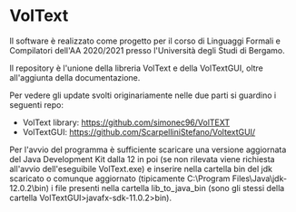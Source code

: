 # VolText
 
Il software è realizzato come progetto per il corso di Linguaggi Formali e Compilatori dell'AA 2020/2021 presso l'Università degli Studi di Bergamo.

Il repository è l'unione della libreria VolText e della VolTextGUI, oltre all'aggiunta della documentazione.

Per vedere gli update svolti originariamente nelle due parti si guardino i seguenti repo:
- VolText library: https://github.com/simonec96/VolTEXT
- VolTextGUI: https://github.com/ScarpelliniStefano/VoltextGUI/

Per l'avvio del programma è sufficiente scaricare una versione aggiornata del Java Development Kit dalla 12 in poi (se non rilevata viene richiesta all'avvio dell'eseguibile VolText.exe) e inserire nella cartella bin del jdk scaricato o comunque aggiornato (tipicamente C:\Program Files\Java\jdk-12.0.2\bin) i file presenti nella  cartella lib_to_java_bin (sono gli stessi della cartella VolTextGUI>javafx-sdk-11.0.2>bin).

